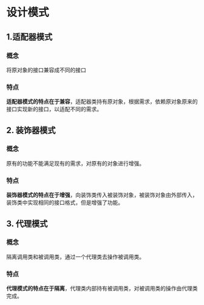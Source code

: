 # 设计模式

## 1.适配器模式
### 概念
将原对象的接口兼容成不同的接口

### 特点
**适配器模式的特点在于兼容**，适配器类持有原对象，根据需求，依赖原对象原来的接口实现新的接口，以适配不同的需求。

## 2. 装饰器模式
### 概念
原有的功能不能满足现有的需求，对原有的对象进行增强。

### 特点
**装饰器模式的特点在于增强**，向装饰类传入被装饰对象，被装饰对象由外部传入，装饰类中实现相同的接口格式，但是增强了功能。


## 3. 代理模式
### 概念
隔离调用类和被调用类，通过一个代理类去操作被调用类。

### 特点
**代理模式的特点在于隔离**，代理类内部持有被调用类，对被调用类的操作由代理类完成。
